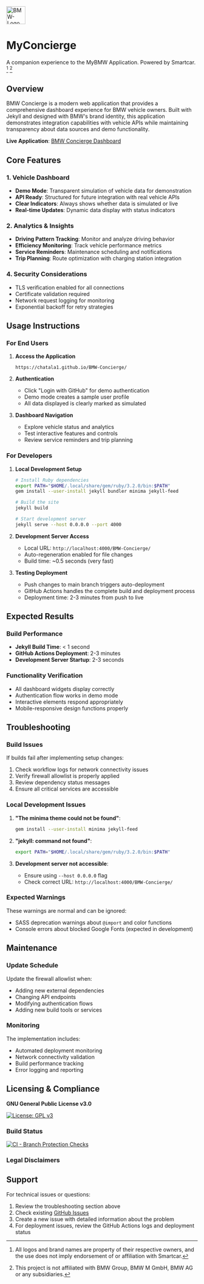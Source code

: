 <img width="50" height="47" alt="BMW-Logo" src="https://github.com/user-attachments/assets/9ba64150-410c-4a1c-90a5-b900e21771eb" />

# MyConcierge
A companion experience to the MyBMW Application. Powered by Smartcar. [^1] [^2]

## Overview

BMW Concierge is a modern web application that provides a comprehensive dashboard experience for BMW vehicle owners. Built with Jekyll and designed with BMW's brand identity, this application demonstrates integration capabilities with vehicle APIs while maintaining transparency about data sources and demo functionality.

**Live Application**: [BMW Concierge Dashboard](https://chatala1.github.io/BMW-Concierge/)

## Core Features

### 1. Vehicle Dashboard
- **Demo Mode**: Transparent simulation of vehicle data for demonstration
- **API Ready**: Structured for future integration with real vehicle APIs  
- **Clear Indicators**: Always shows whether data is simulated or live
- **Real-time Updates**: Dynamic data display with status indicators

### 2. Analytics & Insights
- **Driving Pattern Tracking**: Monitor and analyze driving behavior
- **Efficiency Monitoring**: Track vehicle performance metrics
- **Service Reminders**: Maintenance scheduling and notifications
- **Trip Planning**: Route optimization with charging station integration



### 4. Security Considerations

- TLS verification enabled for all connections
- Certificate validation required
- Network request logging for monitoring
- Exponential backoff for retry strategies

## Usage Instructions

### For End Users

1. **Access the Application**
   ```
   https://chatala1.github.io/BMW-Concierge/
   ```

2. **Authentication**
   - Click "Login with GitHub" for demo authentication
   - Demo mode creates a sample user profile
   - All data displayed is clearly marked as simulated

3. **Dashboard Navigation**
   - Explore vehicle status and analytics
   - Test interactive features and controls
   - Review service reminders and trip planning

### For Developers

1. **Local Development Setup**
   ```bash
   # Install Ruby dependencies
   export PATH="$HOME/.local/share/gem/ruby/3.2.0/bin:$PATH"
   gem install --user-install jekyll bundler minima jekyll-feed
   
   # Build the site
   jekyll build
   
   # Start development server
   jekyll serve --host 0.0.0.0 --port 4000
   ```

2. **Development Server Access**
   - Local URL: `http://localhost:4000/BMW-Concierge/`
   - Auto-regeneration enabled for file changes
   - Build time: ~0.5 seconds (very fast)

3. **Testing Deployment**
   - Push changes to main branch triggers auto-deployment
   - GitHub Actions handles the complete build and deployment process
   - Deployment time: 2-3 minutes from push to live

## Expected Results

### Build Performance
- **Jekyll Build Time**: < 1 second
- **GitHub Actions Deployment**: 2-3 minutes
- **Development Server Startup**: 2-3 seconds

### Functionality Verification
- All dashboard widgets display correctly
- Authentication flow works in demo mode
- Interactive elements respond appropriately
- Mobile-responsive design functions properly

## Troubleshooting

### Build Issues
If builds fail after implementing setup changes:
1. Check workflow logs for network connectivity issues
2. Verify firewall allowlist is properly applied
3. Review dependency status messages
4. Ensure all critical services are accessible

### Local Development Issues
1. **"The minima theme could not be found"**:
   ```bash
   gem install --user-install minima jekyll-feed
   ```

2. **"jekyll: command not found"**:
   ```bash
   export PATH="$HOME/.local/share/gem/ruby/3.2.0/bin:$PATH"
   ```

3. **Development server not accessible**:
   - Ensure using `--host 0.0.0.0` flag
   - Check correct URL: `http://localhost:4000/BMW-Concierge/`

### Expected Warnings
These warnings are normal and can be ignored:
- SASS deprecation warnings about `@import` and color functions
- Console errors about blocked Google Fonts (expected in development)

## Maintenance

### Update Schedule
Update the firewall allowlist when:
- Adding new external dependencies
- Changing API endpoints
- Modifying authentication flows
- Adding new build tools or services

### Monitoring
The implementation includes:
- Automated deployment monitoring
- Network connectivity validation
- Build performance tracking
- Error logging and reporting

## Licensing & Compliance

**GNU General Public License v3.0**

[![License: GPL v3](https://img.shields.io/badge/License-GPLv3-blue.svg)](https://www.gnu.org/licenses/gpl-3.0)

### Build Status
[![CI - Branch Protection Checks](https://github.com/chatala1/BMW-Concierge/actions/workflows/ci.yml/badge.svg)](https://github.com/chatala1/BMW-Concierge/actions/workflows/ci.yml)

### Legal Disclaimers
[^1]: All logos and brand names are property of their respective owners, and the use does not imply endorsement of or affiliation with Smartcar.
[^2]: This project is not affiliated with BMW Group, BMW M GmbH, BMW AG or any subsidiaries.

## Support

For technical issues or questions:
1. Review the troubleshooting section above
2. Check existing [GitHub Issues](https://github.com/chatala1/BMW-Concierge/issues)
3. Create a new issue with detailed information about the problem
4. For deployment issues, review the GitHub Actions logs and deployment status
